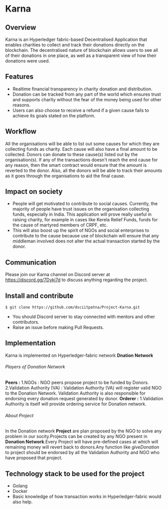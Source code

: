 # Karna

## Overview

Karna is an Hyperledger fabric-based Decentralised Application that enables charities to collect and track their donations directly on the blockchain. The decentralised nature of blockchain allows users to see all of their donations in one place, as well as a transparent view of how their donations were used.

## Features

* Realtime financial transparency in charity donation and distribution.
* Donation can be tracked from any part of the world which ensures trust and supports charity without the fear of the money being used for other reasons.
* Users can also choose to receive a refund if a given cause fails to achieve its goals stated on the platform.

## Workflow

All the organisations will be able to list out some causes for which they are collecting funds as charity. Each cause will also have a final amount to be collected. Donors can donate to these cause(s) listed out by the organisation(s).  If any of the transactions doesn't reach the end cause for any reason, then the smart contract would ensure that the amount is reverted to the donor. Also, all the donors will be able to track their amounts as it goes through the organisations to aid the final cause.

## Impact on society

* People will get motivated to contribute to social causes. Currently, the majority of people have trust issues on the organisation collecting funds, especially in India. This application will prove really useful in raising charity, for example in cases like Kerela Relief Funds, funds for the cause of martyred members of CRPF, etc.
* This will also boost up the spirit of NGOs and social enterprises to contribute to the cause because use of blockchain will ensure that any middleman involved does not alter the actual transaction started by the donor.

## Communication

Please join our Karna channel on Discord server at https://discord.gg/7Dykj7d to discuss anything regarding the project.


## Install and contribute
```Open Git BASH on Windows or Terminal in Linux/MacOS and enter the following: 
$ git clone https://github.com/dsciitpatna/Project-Karna.git
```

* You should Discord server to stay connected with mentors and other contributors.
* Raise an issue before making Pull Requests.

## Implementation
 Karna is implemented on Hyperledger-fabric network **Dnation Network**
###### Players of Donation Network
**Peers :**
1.NGOs : NGO peers propose project to be funded by Donors.
2.Validation Authority (VA) : Validation Authority (VA) will register valid NGO to the Donation Network. Validation Authority is also responsible for endorsing every donation request generated by donor.
**Orderer :**
1.Validation Authority is itself will provide ordering service for Donation network.
###### About Project
In the Donation network **Project** are plan proposed by the NGO to solve any problem in our socity.Projects can be created by any NGO present in **Donation Network**.Every Project will have pre-defined cases at which will remaining money will revert back to donors.Any function like *giveDonation* to project should be endorsed by all the Validation Authority and NGO who have proposed that project. 

## Technology stack to be used for the project

* Golang
* Docker
* Basic knowledge of how transaction works in Hyperledger-fabric would also help.
